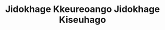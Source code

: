 --- 
title: "Jidokhage Kkeureoango Jidokhage Kiseuhago"
publishdate: "2019-1-17T16:48:46+02:00"
src: "https://365manga.net/manga/jidokhage-kkeureoango-jidokhage-kiseuhago"
image: "https://data.365manga.net/images/thumbnails/32480-jidokhage-kkeureoango-jidokhage-kiseuhago.jpg"
description: " Title is weird but the story is really really good or at least it’s intriguing enough to rouse anyone's interest"
---